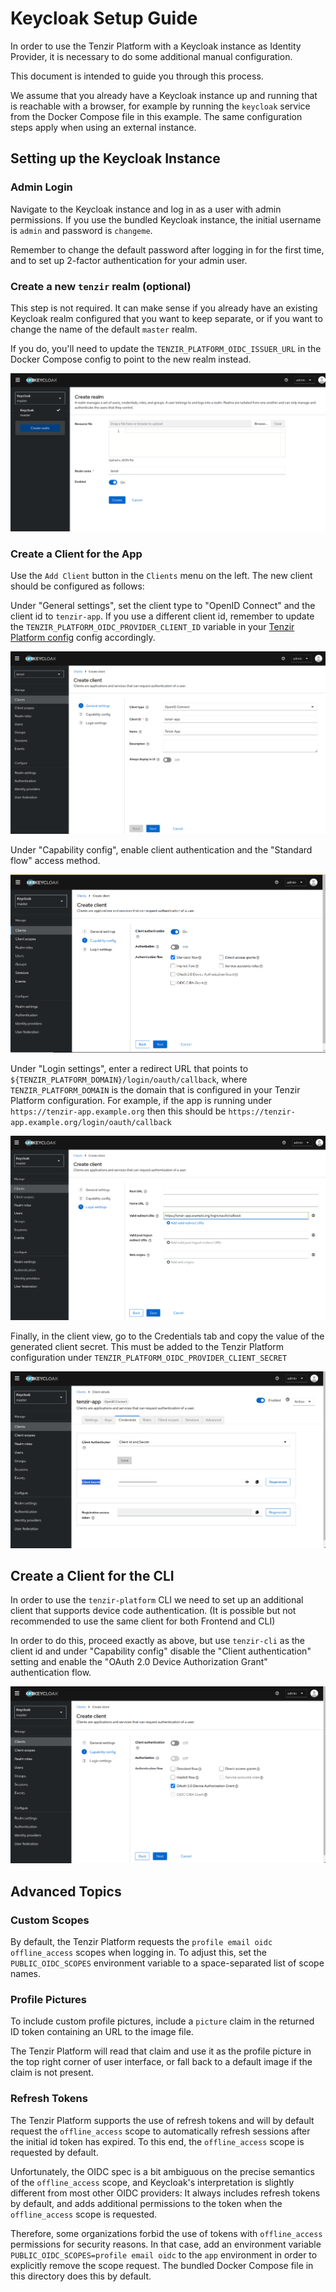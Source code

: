 # Keycloak Setup Guide

In order to use the Tenzir Platform with a Keycloak instance
as Identity Provider, it is necessary to do some additional
manual configuration.

This document is intended to guide you through this process.

We assume that you already have a Keycloak instance up
and running that is reachable with a browser, for example
by running the `keycloak` service from the Docker Compose file
in this example. The same configuration steps apply when using
an external instance.

## Setting up the Keycloak Instance

### Admin Login

Navigate to the Keycloak instance and log in as a user with admin permissions.
If you use the bundled Keycloak instance, the initial username is `admin`
and password is `changeme`.

Remember to change the default password after logging in for the first time,
and to set up 2-factor authentication for your admin user.

### Create a new `tenzir` realm (optional)

This step is not required. It can make sense if you already have
an existing Keycloak realm configured that you want to keep separate,
or if you want to change the name of the default `master` realm.

If you do, you'll need to update the `TENZIR_PLATFORM_OIDC_ISSUER_URL`
in the Docker Compose config to point to the new realm instead.

![Configuration 0](images/create_realm.png)

### Create a Client for the App

Use the `Add Client` button in the `Clients` menu on the left. The new
client should be configured as follows:

Under "General settings", set the client type to "OpenID Connect" and the
client id to `tenzir-app`. If you use a different client id,
remember to update the `TENZIR_PLATFORM_OIDC_PROVIDER_CLIENT_ID` variable
in your [Tenzir Platform config](https://docs.tenzir.com/installation/deploy-the-platform#configure-the-platform)
config accordingly.

![Configuration 0](images/create_app_client_0.png)

Under "Capability config", enable client authentication and the "Standard flow"
access method.

![Configuration 1](images/create_app_client_1.png)

Under "Login settings", enter a redirect URL that points to `${TENZIR_PLATFORM_DOMAIN}/login/oauth/callback`, where
`TENZIR_PLATFORM_DOMAIN` is the domain that is configured in your Tenzir Platform configuration.
For example, if the app is running under `https://tenzir-app.example.org` then this should be
`https://tenzir-app.example.org/login/oauth/callback`

![Configuration 2](images/create_app_client_2.png)

Finally, in the client view, go to the Credentials tab and copy the value of
the generated client secret. This must be added to the Tenzir Platform configuration
under `TENZIR_PLATFORM_OIDC_PROVIDER_CLIENT_SECRET`

![Configuration 2](images/create_app_client_3.png)

## Create a Client for the CLI

In order to use the `tenzir-platform` CLI we need to set up an additional
client that supports device code authentication. (It is possible but not
recommended to use the same client for both Frontend and CLI)

In order to do this, proceed exactly as above, but use `tenzir-cli` as
the client id and under "Capability config" disable the "Client authentication"
setting and enable the "OAuth 2.0 Device Authorization Grant" authentication flow.

![Configuration 2](images/create_cli_client_0.png)

## Advanced Topics

### Custom Scopes

By default, the Tenzir Platform requests the `profile email oidc offline_access` scopes
when logging in. To adjust this, set the `PUBLIC_OIDC_SCOPES` environment variable
to a space-separated list of scope names.

### Profile Pictures

To include custom profile pictures, include a `picture` claim in the returned
ID token containing an URL to the image file.

The Tenzir Platform will read that claim and use it as the profile picture in
the top right corner of user interface, or fall back to a default image if the
claim is not present.

### Refresh Tokens

The Tenzir Platform supports the use of refresh tokens and will by default request
the `offline_access` scope to automatically refresh sessions after the initial
id token has expired. To this end, the `offline_access` scope is requested by
default.

Unfortunately, the OIDC spec is a bit ambiguous on the precise semantics of
the `offline_access` scope, and Keycloak's interpretation is slightly different
from most other OIDC providers: It always includes refresh tokens by default,
and adds additional permissions to the token when the `offline_access` scope
is requested.

Therefore, some organizations forbid the use of tokens with `offline_access`
permissions for security reasons. In that case, add an environment variable
`PUBLIC_OIDC_SCOPES=profile email oidc` to the `app` environment in order to explicitly
remove the scope request. The bundled Docker Compose file in this directory does this
by default.
